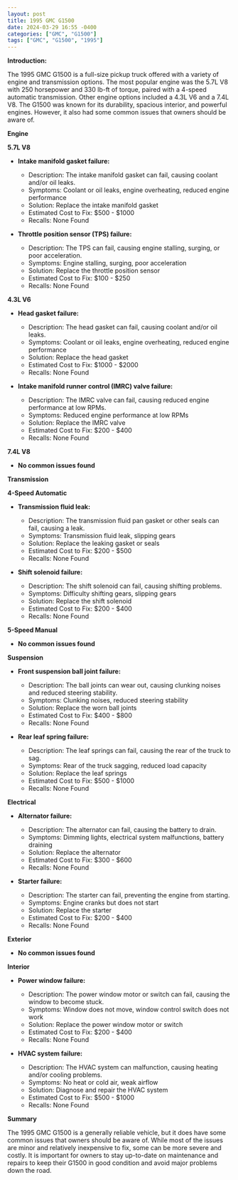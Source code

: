 ```yaml
---
layout: post
title: 1995 GMC G1500
date: 2024-03-29 16:55 -0400
categories: ["GMC", "G1500"]
tags: ["GMC", "G1500", "1995"]
---
```

**Introduction:**

The 1995 GMC G1500 is a full-size pickup truck offered with a variety of engine and transmission options. The most popular engine was the 5.7L V8 with 250 horsepower and 330 lb-ft of torque, paired with a 4-speed automatic transmission. Other engine options included a 4.3L V6 and a 7.4L V8. The G1500 was known for its durability, spacious interior, and powerful engines. However, it also had some common issues that owners should be aware of.

**Engine**

**5.7L V8**

* **Intake manifold gasket failure:**
    * Description: The intake manifold gasket can fail, causing coolant and/or oil leaks.
    * Symptoms: Coolant or oil leaks, engine overheating, reduced engine performance
    * Solution: Replace the intake manifold gasket
    * Estimated Cost to Fix: $500 - $1000
    * Recalls: None Found

* **Throttle position sensor (TPS) failure:**
    * Description: The TPS can fail, causing engine stalling, surging, or poor acceleration.
    * Symptoms: Engine stalling, surging, poor acceleration
    * Solution: Replace the throttle position sensor
    * Estimated Cost to Fix: $100 - $250
    * Recalls: None Found

**4.3L V6**

* **Head gasket failure:**
    * Description: The head gasket can fail, causing coolant and/or oil leaks.
    * Symptoms: Coolant or oil leaks, engine overheating, reduced engine performance
    * Solution: Replace the head gasket
    * Estimated Cost to Fix: $1000 - $2000
    * Recalls: None Found

* **Intake manifold runner control (IMRC) valve failure:**
    * Description: The IMRC valve can fail, causing reduced engine performance at low RPMs.
    * Symptoms: Reduced engine performance at low RPMs
    * Solution: Replace the IMRC valve
    * Estimated Cost to Fix: $200 - $400
    * Recalls: None Found

**7.4L V8**

* **No common issues found**

**Transmission**

**4-Speed Automatic**

* **Transmission fluid leak:**
    * Description: The transmission fluid pan gasket or other seals can fail, causing a leak.
    * Symptoms: Transmission fluid leak, slipping gears
    * Solution: Replace the leaking gasket or seals
    * Estimated Cost to Fix: $200 - $500
    * Recalls: None Found

* **Shift solenoid failure:**
    * Description: The shift solenoid can fail, causing shifting problems.
    * Symptoms: Difficulty shifting gears, slipping gears
    * Solution: Replace the shift solenoid
    * Estimated Cost to Fix: $200 - $400
    * Recalls: None Found

**5-Speed Manual**

* **No common issues found**

**Suspension**

* **Front suspension ball joint failure:**
    * Description: The ball joints can wear out, causing clunking noises and reduced steering stability.
    * Symptoms: Clunking noises, reduced steering stability
    * Solution: Replace the worn ball joints
    * Estimated Cost to Fix: $400 - $800
    * Recalls: None Found

* **Rear leaf spring failure:**
    * Description: The leaf springs can fail, causing the rear of the truck to sag.
    * Symptoms: Rear of the truck sagging, reduced load capacity
    * Solution: Replace the leaf springs
    * Estimated Cost to Fix: $500 - $1000
    * Recalls: None Found

**Electrical**

* **Alternator failure:**
    * Description: The alternator can fail, causing the battery to drain.
    * Symptoms: Dimming lights, electrical system malfunctions, battery draining
    * Solution: Replace the alternator
    * Estimated Cost to Fix: $300 - $600
    * Recalls: None Found

* **Starter failure:**
    * Description: The starter can fail, preventing the engine from starting.
    * Symptoms: Engine cranks but does not start
    * Solution: Replace the starter
    * Estimated Cost to Fix: $200 - $400
    * Recalls: None Found

**Exterior**

* **No common issues found**

**Interior**

* **Power window failure:**
    * Description: The power window motor or switch can fail, causing the window to become stuck.
    * Symptoms: Window does not move, window control switch does not work
    * Solution: Replace the power window motor or switch
    * Estimated Cost to Fix: $200 - $400
    * Recalls: None Found

* **HVAC system failure:**
    * Description: The HVAC system can malfunction, causing heating and/or cooling problems.
    * Symptoms: No heat or cold air, weak airflow
    * Solution: Diagnose and repair the HVAC system
    * Estimated Cost to Fix: $500 - $1000
    * Recalls: None Found

**Summary**

The 1995 GMC G1500 is a generally reliable vehicle, but it does have some common issues that owners should be aware of. While most of the issues are minor and relatively inexpensive to fix, some can be more severe and costly. It is important for owners to stay up-to-date on maintenance and repairs to keep their G1500 in good condition and avoid major problems down the road.
